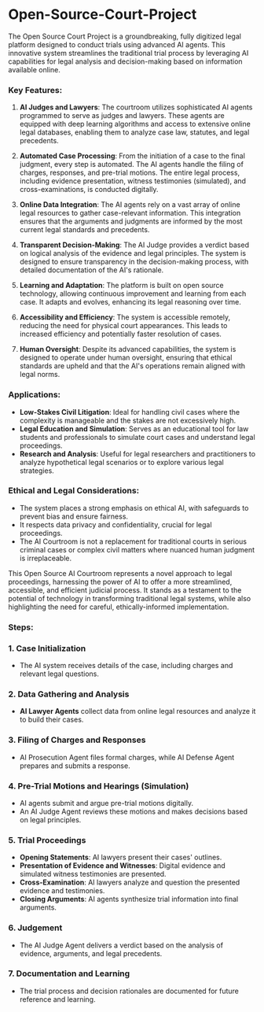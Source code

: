 # Open-Source-Court-Project
The Open Source Court Project is a groundbreaking, fully digitized legal platform designed to conduct trials using advanced AI agents. This innovative system streamlines the traditional trial process by leveraging AI capabilities for legal analysis and decision-making based on information available online.

### Key Features:

1. **AI Judges and Lawyers**: The courtroom utilizes sophisticated AI agents programmed to serve as judges and lawyers. These agents are equipped with deep learning algorithms and access to extensive online legal databases, enabling them to analyze case law, statutes, and legal precedents.

2. **Automated Case Processing**: From the initiation of a case to the final judgment, every step is automated. The AI agents handle the filing of charges, responses, and pre-trial motions. The entire legal process, including evidence presentation, witness testimonies (simulated), and cross-examinations, is conducted digitally.

3. **Online Data Integration**: The AI agents rely on a vast array of online legal resources to gather case-relevant information. This integration ensures that the arguments and judgments are informed by the most current legal standards and precedents.

4. **Transparent Decision-Making**: The AI Judge provides a verdict based on logical analysis of the evidence and legal principles. The system is designed to ensure transparency in the decision-making process, with detailed documentation of the AI's rationale.

5. **Learning and Adaptation**: The platform is built on open source technology, allowing continuous improvement and learning from each case. It adapts and evolves, enhancing its legal reasoning over time.

6. **Accessibility and Efficiency**: The system is accessible remotely, reducing the need for physical court appearances. This leads to increased efficiency and potentially faster resolution of cases.

7. **Human Oversight**: Despite its advanced capabilities, the system is designed to operate under human oversight, ensuring that ethical standards are upheld and that the AI's operations remain aligned with legal norms.

### Applications:

- **Low-Stakes Civil Litigation**: Ideal for handling civil cases where the complexity is manageable and the stakes are not excessively high.
- **Legal Education and Simulation**: Serves as an educational tool for law students and professionals to simulate court cases and understand legal proceedings.
- **Research and Analysis**: Useful for legal researchers and practitioners to analyze hypothetical legal scenarios or to explore various legal strategies.

### Ethical and Legal Considerations:

- The system places a strong emphasis on ethical AI, with safeguards to prevent bias and ensure fairness.
- It respects data privacy and confidentiality, crucial for legal proceedings.
- The AI Courtroom is not a replacement for traditional courts in serious criminal cases or complex civil matters where nuanced human judgment is irreplaceable.

This Open Source AI Courtroom represents a novel approach to legal proceedings, harnessing the power of AI to offer a more streamlined, accessible, and efficient judicial process. It stands as a testament to the potential of technology in transforming traditional legal systems, while also highlighting the need for careful, ethically-informed implementation.

### Steps:

### 1. **Case Initialization**
   - The AI system receives details of the case, including charges and relevant legal questions.

### 2. **Data Gathering and Analysis**
   - **AI Lawyer Agents** collect data from online legal resources and analyze it to build their cases.

### 3. **Filing of Charges and Responses**
   - AI Prosecution Agent files formal charges, while AI Defense Agent prepares and submits a response.

### 4. **Pre-Trial Motions and Hearings (Simulation)**
   - AI agents submit and argue pre-trial motions digitally.
   - An AI Judge Agent reviews these motions and makes decisions based on legal principles.

### 5. **Trial Proceedings**
   - **Opening Statements**: AI lawyers present their cases' outlines.
   - **Presentation of Evidence and Witnesses**: Digital evidence and simulated witness testimonies are presented.
   - **Cross-Examination**: AI lawyers analyze and question the presented evidence and testimonies.
   - **Closing Arguments**: AI agents synthesize trial information into final arguments.

### 6. **Judgement**
   - The AI Judge Agent delivers a verdict based on the analysis of evidence, arguments, and legal precedents.

### 7. **Documentation and Learning**
   - The trial process and decision rationales are documented for future reference and learning.

